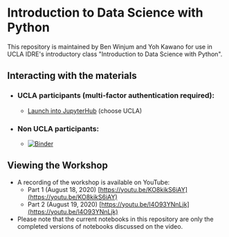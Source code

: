 # Introduction to Data Science with Python
  
This repository is maintained by Ben Winjum and Yoh Kawano for use in UCLA IDRE's introductory class "Introduction to Data Science with Python".

## Interacting with the materials

* ### UCLA participants (multi-factor authentication required):

  * <a href="https://jupyter.idre.ucla.edu/hub/user-redirect/git-pull?repo=https%3A%2F%2Fgithub.com%2Fbenjum%2Fidre-data-sci-with-python&urlpath=tree%2Fidre-data-sci-with-python%2F&branch=master">Launch into JupyterHub</a> (choose UCLA)

* ### Non UCLA participants:
  * [![Binder](https://mybinder.org/badge_logo.svg)](https://mybinder.org/v2/gh/benjum/idre-data-sci-with-python/master)

## Viewing the Workshop

* A recording of the workshop is available on YouTube:
  * Part 1 (August 18, 2020) [https://youtu.be/KO8kikS6iAY](https://youtu.be/KO8kikS6iAY)
  * Part 2 (August 19, 2020) [https://youtu.be/l4O93YNnLjk](https://youtu.be/l4O93YNnLjk)
* Please note that the current notebooks in this repository are only the completed versions of notebooks discussed on the video.

